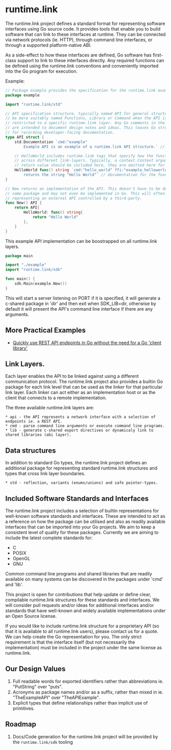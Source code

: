 # runtime.link

The runtime.link project defines a standard format for representing software interfaces 
using Go source code. It provides tools that enable you to build software that can link 
to these interfaces at runtime. They can be connected via network protocols (ie. HTTP), 
through command line interfaces, or through a supported platform-native ABI.

As a side-effect to how these interfaces are defined, Go software has first-class support
to link to these interfaces directly. Any required functions can be defined using the 
runtime.link conventions and conveniently imported into the Go program for execution.

Example:
```go
// Package example provides the specification for the runtime.link example API.
package example

import "runtime.link/std"

// API specification structure, typically named API for general structures, may
// be more suitably named Functions, Library or Command when the API is 
// restricted to a specific runtime.link layer. Any Go comments in the source
// are intended to document design notes and ideas. This leaves Go struct tags 
// for recording developer-facing documentation.
type API struct {
    std.Documentation `cmd:"example"
        Example API is an example of a runtime.link API structure.` // this tag contains the API's introductory documentation.

    // HelloWorld includes runtime.link tags that specify how the function is called 
    // across different link-layers. Typically, a context.Context argument and error 
    // return value should be included here, they are omitted here for brevity.
    HelloWorld func() string `cmd:"hello_world" ffi:"example_helloworld func()$char" rest:"GET /hello_world"
        returns the string "Hello World"` // documentation for the function.
}

// New returns an implementation of the API. This doesn't have to be defined in the
// same package and may not even be implemented in Go. This will often be the case when 
// representing an external API controlled by a third-party.
func New() API {
    return API{
        HelloWorld: func() string{
            return "Hello World"
        },
    }
}
```

This example API implementation can be boostrapped on all runtime.link layers.

```go
package main

import "./example"
import "runtime.link/sdk"

func main() {
    sdk.Main(example.New())
}
```

This will start a server listening on PORT if it is specified, it will generate a 
c-shared package in 'dir' and then exit when SDK_LIB=dir, otherwise by 
default it will present the API's command line interface if there are any arguments.

## More Practical Examples

* [Quickly use REST API endpoints in Go without the need for a Go 'client library'](api/internal/rest/example/Link.md)

## Link Layers.
Each layer enables the API to be linked against using a different communication protocol. The 
runtime.link project also provides a builtin Go package for each link level that can be used as 
the linker for that particular link layer. Each linker can act either as an implementation host
or as the client that connects to a remote implementation.

The three available runtime.link layers are:

    * api - the API represents a network interface with a selection of endpoints ie. a REST API.
    * cmd - parse command line arguments or execute command line programs.
    * lib - generate c-shared export directives or dynamicaly link to shared libraries (abi layer).

## Data structures
In addition to standard Go types, the runtime.link project defines an additional package
for representing standard runtime.link structures and types that cross link layer boundaries.

    * std - reflection, variants (enums/unions) and safe pointer-types.

## Included Software Standards and Interfaces

The runtime.link project includes a selection of builtin representations for well-known software
standards and interfaces. These are intended to act as a reference on how the package can 
be utilised and also as readily available interfaces that can be imported into your Go
projects. We aim to keep a consistent level of quality for these packages. Currently
we are aiming to include the latest complete standards for:

* C
* POSIX
* OpenGL
* GNU

Common command line programs and shared libraries that are readily available on many
systems can be discovered in the packages under 'cmd' and 'lib'.

This project is open for contributions that help update or define clear, compilable 
runtime.link structures for these standards and interfaces. We will consider pull 
requests and/or ideas for additional interfaces and/or standards that have well-known 
and widely available implementations under an Open Source license.

If you would like to include runtime.link structure for a proprietary API (so that it 
is available to all runtime.link users), please contact us for a quote. We can help create 
the Go representation for you. The only strict requirement is that the interface itself 
(but not necessarily the implementation) must be included in the project under the same 
license as runtime.link.

## Our Design Values

1. Full readable words for exported identifiers rather than abbreviations ie. "PutString" over "puts".
2. Acronyms as package names and/or as a suffix, rather than mixed in ie. "TheExampleAPI" over "TheAPIExample".
3. Explicit types that define relationships rather than implicit use of primitives.

## Roadmap

1. Docs/Code generation for the runtime.link project will be provided by the `runtime.link/sdk` tooling
    
   
